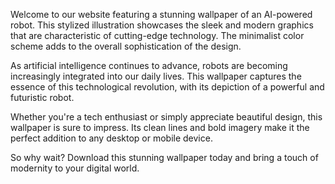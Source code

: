 <!--
Write me content for website with wallpaper "A stylized illustration of an AI-powered robot, with sleek and modern graphics and a minimalist color scheme."
-->

<!--font:Montserrat-->

Welcome to our website featuring a stunning wallpaper of an AI-powered robot. This stylized illustration showcases the sleek and modern graphics that are characteristic of cutting-edge technology. The minimalist color scheme adds to the overall sophistication of the design.

As artificial intelligence continues to advance, robots are becoming increasingly integrated into our daily lives. This wallpaper captures the essence of this technological revolution, with its depiction of a powerful and futuristic robot.

Whether you're a tech enthusiast or simply appreciate beautiful design, this wallpaper is sure to impress. Its clean lines and bold imagery make it the perfect addition to any desktop or mobile device.

So why wait? Download this stunning wallpaper today and bring a touch of modernity to your digital world.
